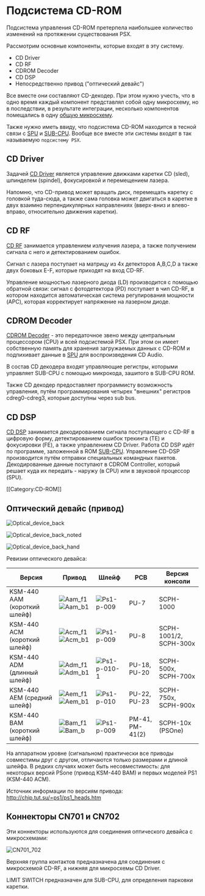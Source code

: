 # Подсистема CD-ROM

Подсистема управления CD-ROM претерпела наибольшее количество изменений на протяжении существования PSX.

Рассмотрим основные компоненты, которые входят в эту систему.

- CD Driver
- CD RF 
- CDROM Decoder
- CD DSP
- Непосредственно привод ("оптический девайс")

Все вместе они составляют CD-декодер. При этом нужно учесть, что в одно время каждый компонент представлял собой одну микросхему, но в последствии, в результате интеграции, несколько компонентов помещались в одну [общую микросхему](subic.md).

Также нужно иметь ввиду, что подсистема CD-ROM находится в тесной связи с [SPU](spu.md) и [SUB-CPU](subcpu.md). Вообще все вместе эти системы входят в так называемую `подсистему PSX`.

## CD Driver

Задачей [CD Driver](cddriver.md) является управление движками каретки CD (sled), шпинделем (spindel), фокусировкой и перемещением лазера.

Напомню, что CD-привод может вращать диск, перемещать каретку с головкой туда-сюда, а также сама головка может двигаться в каретке в двух взаимно перпендикулярных направлениях (вверх-вниз и влево-вправо, относительно движения каретки).

## CD RF

[CD RF](cdrf.md) занимается управлением излучения лазера, а также получением сигнала с него и детектированием ошибок.

Сигнал с лазера поступает на матрицу из 4х детекторов A,B,C,D а также двух боковых E-F, которые приходят на вход CD-RF.

Управление мощностью лазерного диода (LD) производится с помощью обратной связи: сигнал с фотодетектора (PD) поступает в чип CD-RF, в котором находится автоматическая система регулирования мощности (APC), которая корректирует напряжение на лазерном диоде.

## CDROM Decoder

[CDROM Decoder](cddec.md) - это передаточное звено между центральным процессором (CPU) и всей подсистемой PSX. При этом он имеет собственную память для хранения загружаемых данных с CD-ROM и подпихивает данные в [SPU](spu.md) для воспроизведения CD Audio.

В состав CD декодера входят управляющие регистры, которыми управляет SUB-CPU с помощью микрокода, зашитого в SUB-CPU ROM.

Также CD декодер предоставляет программисту возможность управления, путём программирования четырех "внешних" регистров cdreg0-cdreg3, которые доступны через sub bus.

## CD DSP

[CD DSP](cddsp.md) занимается декодированием сигнала поступающего с CD-RF в цифровую форму, детектированием ошибок трекинга (TE) и фокусировки (FE), а также управлением CD Driver. Работа CD DSP идёт по программе, заложенной в ROM [SUB-CPU](subcpu.md). Управление CD-DSP производится путём отправки специальных командных пакетов.
Декодированные данные поступают в CDROM Controller, который решает куда их передать - наружу (в CPU) или в звуковой процессор (SPU).

[[Category:CD-ROM]]

## Оптический девайс (привод)

![Optical_device_back](/wiki/imgstore/Optical_device_back.jpg)

![Optical_device_back_noted](/wiki/imgstore/Optical_device_back_noted.jpg)

![Optical_device_back_hand](/wiki/imgstore/Optical_device_back_hand.jpg)

Ревизии оптического девайса:

|Версия|Привод|Шлейф|PCB|Версия консоли|
|---|---|---|---|---|
|KSM-440 AAM (короткий шлейф)|![Aam_f1](/wiki/imgstore/Aam_f1.jpg) ![Aam_b1](/wiki/imgstore/Aam_b1.jpg)|![Ps1-p-009](/wiki/imgstore/Ps1-p-009.jpg)|PU-7|SCPH-1000|
|KSM-440 ACM (короткий шлейф)|![Acm_f1](/wiki/imgstore/Acm_f1.jpg) ![Acm_b1](/wiki/imgstore/Acm_b1.jpg)|![Ps1-p-009](/wiki/imgstore/Ps1-p-009.jpg)|PU-8|SCPH-1001/2, SCPH-300x|
|KSM-440 ADM (длинный шлейф)|![Adm_f1](/wiki/imgstore/Adm_f1.jpg) ![Adm_b1](/wiki/imgstore/Adm_b1.jpg)|![Ps1-p-010-1](/wiki/imgstore/Ps1-p-010-1.jpg)|PU-18, PU-20|SCPH-500x, SCPH-700x|
|KSM-440 AEM (средний шлейф)|![Aem_f1](/wiki/imgstore/Aem_f1.jpg) ![Aem_b1](/wiki/imgstore/Aem_b1.jpg)|![Ps1-p-010](/wiki/imgstore/Ps1-p-010.jpg)|PU-22, PU-23|SCPH-750x, SCPH-900x|
|KSM-440 BAM (короткий шлейф)|![Bam_f1](/wiki/imgstore/Bam_f1.jpg) ![Bam_b](/wiki/imgstore/Bam_b.jpg)|![Ps1-p-009](/wiki/imgstore/Ps1-p-009.jpg)|PM-41, PM-41(2)|SCPH-10x (PSOne)|

На аппаратном уровне (сигнальном) практически все приводы совместимы друг с другом, отличаются только размерами и длиной шлейфа. В редких случаях может быть несовместимость: для некоторых версий PSone (привод KSM-440 BAM) и первых моделей PS1 (KSM-440 AСM).

Источник информации по версиям привода: http://chip.tut.su/=ps1/ps1_heads.htm

## Коннекторы CN701 и CN702

Эти коннекторы используются для соединения оптического девайса с микросхемами:

![CN701_702](/wiki/imgstore/CN701_702.jpg)

Верхняя группа контактов предназначена для соединения с микросхемой CD-RF, а нижняя для микросхемы CD Driver.

LIMIT SWITCH предназначен для SUB-CPU, для определения парковки каретки.
